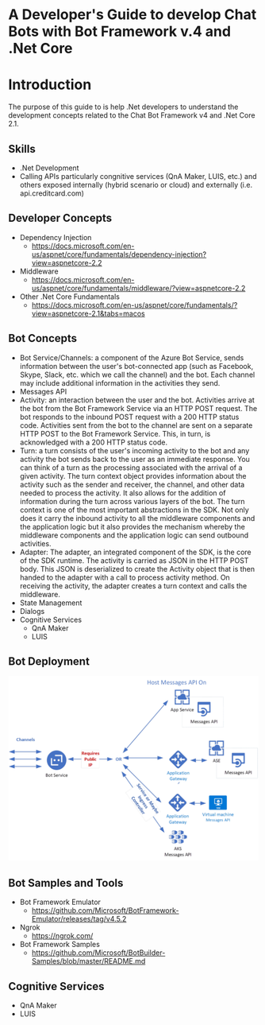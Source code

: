 # A Developer's Guide to develop Chat Bots with Bot Framework v.4 and .Net Core

# Introduction

The purpose of this guide to is help .Net developers to understand the development concepts related to the Chat Bot Framework v4 and .Net Core 2.1.

## Skills

- .Net Development
- Calling APIs particularly congnitive services (QnA Maker, LUIS, etc.) and others exposed internally (hybrid scenario or cloud) and externally (i.e. api.creditcard.com)

## Developer Concepts

- Dependency Injection
  - https://docs.microsoft.com/en-us/aspnet/core/fundamentals/dependency-injection?view=aspnetcore-2.2
- Middleware
  - https://docs.microsoft.com/en-us/aspnet/core/fundamentals/middleware/?view=aspnetcore-2.2
- Other .Net Core Fundamentals
  - https://docs.microsoft.com/en-us/aspnet/core/fundamentals/?view=aspnetcore-2.1&tabs=macos

## Bot Concepts

- Bot Service/Channels: a component of the Azure Bot Service, sends information between the user's bot-connected app (such as Facebook, Skype, Slack, etc. which we call the channel) and the bot. Each channel may include additional information in the activities they send.
- Messages API
- Activity: an interaction between the user and the bot. Activities arrive at the bot from the Bot Framework Service via an HTTP POST request. The bot responds to the inbound POST request with a 200 HTTP status code. Activities sent from the bot to the channel are sent on a separate HTTP POST to the Bot Framework Service. This, in turn, is acknowledged with a 200 HTTP status code.
- Turn: a turn consists of the user's incoming activity to the bot and any activity the bot sends back to the user as an immediate response. You can think of a turn as the processing associated with the arrival of a given activity. The turn context object provides information about the activity such as the sender and receiver, the channel, and other data needed to process the activity. It also allows for the addition of information during the turn across various layers of the bot. The turn context is one of the most important abstractions in the SDK. Not only does it carry the inbound activity to all the middleware components and the application logic but it also provides the mechanism whereby the middleware components and the application logic can send outbound activities.
- Adapter: The adapter, an integrated component of the SDK, is the core of the SDK runtime. The activity is carried as JSON in the HTTP POST body. This JSON is deserialized to create the Activity object that is then handed to the adapter with a call to process activity method. On receiving the activity, the adapter creates a turn context and calls the middleware.
- State Management
- Dialogs
- Cognitive Services
  - QnA Maker
  - LUIS

## Bot Deployment

![Bot Deployment](Bot4Deployment.png)

## Bot Samples and Tools

- Bot Framework Emulator
  - https://github.com/Microsoft/BotFramework-Emulator/releases/tag/v4.5.2
- Ngrok
  - https://ngrok.com/
- Bot Framework Samples
  - https://github.com/Microsoft/BotBuilder-Samples/blob/master/README.md
  
## Cognitive Services

- QnA Maker
- LUIS

